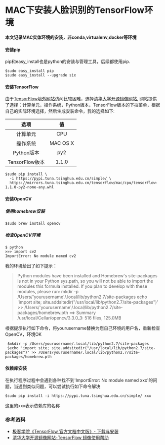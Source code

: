 # MAC下安装人脸识别的TensorFlow环境 
**本文记录MAC实体环境的安装，非conda,virtualenv,docker等环境**

#### 安装pip
pip和easy_install也是python的安装与管理工具，后续都使用pip.
```
$sudo easy_install pip
$sudo easy_install --upgrade six
```
#### 安装TensorFlow
由于[TensorFlow境外网站](https://storage.googleapis.com/tensorflow)访问比较困难，选择[清华大学开源镜像网站](https://mirrors.tuna.tsinghua.edu.cn/help/tensorflow/),
网站提供了选择：计算单元，操作系统，Python版本，TensorFlow版本的下拉菜单，根据自己的实际环境选择，然后生成安装命令，我的选择如下:

|选项|值|
|:-:|:-:|
|计算单元|CPU|
|操作系统|MAC OS X|
|Python版本|py2|
|TensorFlow版本|1.1.0|

```
$sudo pip install \
  -i https://pypi.tuna.tsinghua.edu.cn/simple/ \
  https://mirrors.tuna.tsinghua.edu.cn/tensorflow/mac/cpu/tensorflow-1.1.0-py2-none-any.whl
```
#### 安装OpenCV
##### 使用homebrew安装
```
$sudo brew install opencv
```
##### 检查OpenCV环境
```
$ python
>>> import cv2 
ImportError: No module named cv2
```
我的环境给出了如下提示：
> Python modules have been installed and Homebrew's site-packages is not
in your Python sys.path, so you will not be able to import the modules
this formula installed. If you plan to develop with these modules,
please run:
  mkdir -p /Users/'yourusername'/.local/lib/python2.7/site-packages
  echo 'import site; site.addsitedir("/usr/local/lib/python2.7/site-packages")' >> /Users/'yourusername'/.local/lib/python2.7/site-packages/homebrew.pth
==> Summary
/usr/local/Cellar/opencv/3.3.0_3: 516 files, 125.0MB

根据提示执行如下命令，将yourusername替换为您自己环境的用户名，重新检查OpenCV，环境OK
```
 $mkdir -p /Users/yourusername/.local/lib/python2.7/site-packages
 $echo 'import site; site.addsitedir("/usr/local/lib/python2.7/site-packages")' >> /Users/yourusername/.local/lib/python2.7/site-packages/homebrew.pth
```
#### 依赖库安装
在执行程序过程中会遇到各种找不到'ImportError: No module named xxx'的问题，当遇到类似问题，可以尝试执行如下命令解决
```
$sudo pip install -i https://pypi.tuna.tsinghua.edu.cn/simple/ xxx
```
这里的xxx表示依赖库的名称

### 参考资料
* [极客学院《TensorFlow 官方文档中文版》- 下载与安装](http://wiki.jikexueyuan.com/project/tensorflow-zh/get_started/os_setup.html)
* [清华大学开源镜像网站-TensorFlow 镜像使用帮助](https://mirrors.tuna.tsinghua.edu.cn/help/tensorflow/)
